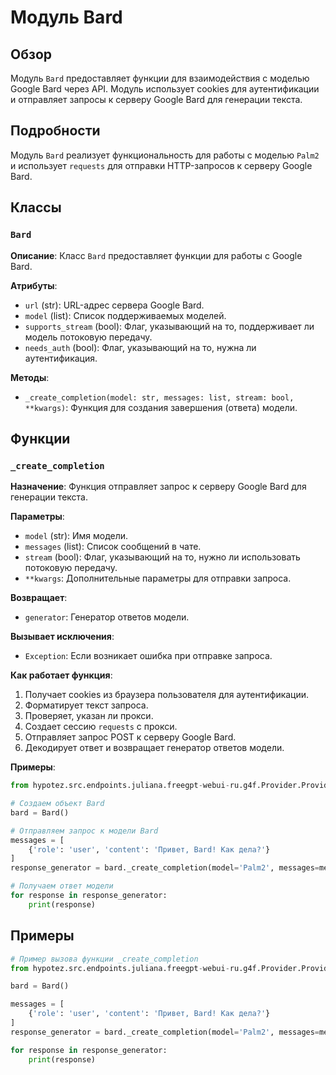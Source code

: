 # Модуль Bard

## Обзор

Модуль `Bard` предоставляет функции для взаимодействия с моделью Google Bard через API. Модуль использует cookies для аутентификации и отправляет запросы к серверу Google Bard для генерации текста.

## Подробности

Модуль `Bard` реализует функциональность для работы с моделью `Palm2` и использует `requests` для отправки HTTP-запросов к серверу Google Bard. 

## Классы

### `Bard`

**Описание**: 
Класс `Bard` предоставляет функции для работы с Google Bard.

**Атрибуты**:

- `url` (str): URL-адрес сервера Google Bard.
- `model` (list): Список поддерживаемых моделей.
- `supports_stream` (bool): Флаг, указывающий на то, поддерживает ли модель потоковую передачу.
- `needs_auth` (bool): Флаг, указывающий на то, нужна ли аутентификация.

**Методы**:

- `_create_completion(model: str, messages: list, stream: bool, **kwargs)`: Функция для создания завершения (ответа) модели.

## Функции

### `_create_completion`

**Назначение**: 
Функция отправляет запрос к серверу Google Bard для генерации текста. 

**Параметры**:

- `model` (str): Имя модели.
- `messages` (list): Список сообщений в чате.
- `stream` (bool): Флаг, указывающий на то, нужно ли использовать потоковую передачу.
- `**kwargs`: Дополнительные параметры для отправки запроса.

**Возвращает**:
- `generator`: Генератор ответов модели.

**Вызывает исключения**:
- `Exception`: Если возникает ошибка при отправке запроса.

**Как работает функция**:

1. Получает cookies из браузера пользователя для аутентификации.
2. Форматирует текст запроса.
3. Проверяет, указан ли прокси.
4. Создает сессию `requests` с прокси.
5. Отправляет запрос POST к серверу Google Bard.
6. Декодирует ответ и возвращает генератор ответов модели.

**Примеры**:

```python
from hypotez.src.endpoints.juliana.freegpt-webui-ru.g4f.Provider.Providers.Bard import Bard

# Создаем объект Bard
bard = Bard()

# Отправляем запрос к модели Bard
messages = [
    {'role': 'user', 'content': 'Привет, Bard! Как дела?'}
]
response_generator = bard._create_completion(model='Palm2', messages=messages, stream=False)

# Получаем ответ модели
for response in response_generator:
    print(response)
```

## Примеры

```python
# Пример вызова функции _create_completion
from hypotez.src.endpoints.juliana.freegpt-webui-ru.g4f.Provider.Providers.Bard import Bard

bard = Bard()

messages = [
    {'role': 'user', 'content': 'Привет, Bard! Как дела?'}
]
response_generator = bard._create_completion(model='Palm2', messages=messages, stream=False)

for response in response_generator:
    print(response)
```
```markdown